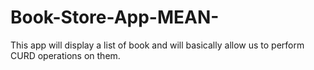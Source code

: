 # Book-Store-App-MEAN-
This app will display a list of book and will basically allow us to perform CURD operations on them.
